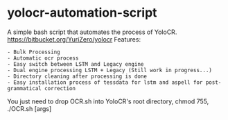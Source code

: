 # yolocr-automation-script

A simple bash script that automates the process of YoloCR. https://bitbucket.org/YuriZero/yolocr Features:

    - Bulk Processing
    - Automatic ocr process
    - Easy switch between LSTM and Legacy engine
    - Dual engine processing LSTM + Legacy (Still work in progress...)
    - Directory cleaning after processing is done
    - Easy installation process of tessdata for lstm and aspell for post-grammatical correction
    
You just need to drop OCR.sh into YoloCR's root directory, chmod 755, ./OCR.sh [args]

